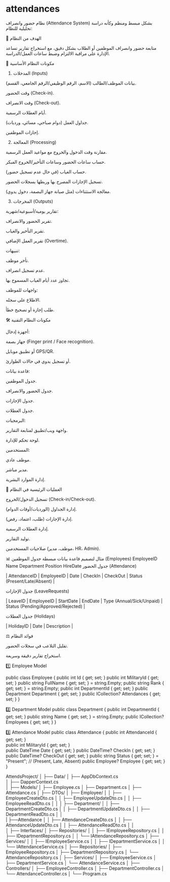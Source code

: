 # attendances
نظام حضور وانصراف (Attendance System) بشكل مبسط ومنظم وكأنه دراسة تحليلية للنظام:

🎯 الهدف من النظام

متابعة حضور وانصراف الموظفين أو الطلاب بشكل دقيق، مع استخراج تقارير تساعد الإدارة على مراقبة الالتزام وضبط ساعات العمل/الدراسة.

🧩 مكونات النظام الأساسية
1. المدخلات (Inputs)

بيانات الموظف/الطالب (الاسم، الرقم الوظيفي/الرقم الجامعي، القسم).

وقت الحضور (Check-in).

وقت الانصراف (Check-out).

أيام العطلات الرسمية.

جداول العمل (دوام صباحي، مسائي، ورديات).

إجازات الموظفين.

2. المعالجة (Processing)

مقارنة وقت الدخول والخروج مع مواعيد العمل الرسمية.

حساب ساعات الحضور وساعات التأخير/الخروج المبكر.

حساب الغياب (في حال عدم تسجيل حضور).

تسجيل الإجازات المصرح بها وربطها بسجلات الحضور.

معالجة الاستثناءات (مثل صيانة جهاز البصمة، دخول يدوي).

3. المخرجات (Outputs)

تقارير يومية/أسبوعية/شهرية:

تقرير الحضور والانصراف.

تقرير التأخير والغياب.

تقرير العمل الإضافي (Overtime).

تنبيهات:

تأخر موظف.

عدم تسجيل انصراف.

تجاوز عدد أيام الغياب المسموح بها.

واجهات للموظف:

الاطلاع على سجله.

طلب إجازة أو تصحيح خطأ.

🛠️ مكونات النظام التقنية

أجهزة إدخال:

جهاز بصمة (Finger print / Face recognition).

أو تطبيق موبايل GPS/QR.

أو تسجيل يدوي في حالات الطوارئ.

قاعدة بيانات:

جدول الموظفين.

جدول الحضور والانصراف.

جدول الإجازات.

جدول العطلات.

البرمجيات:

واجهة ويب/تطبيق لمتابعة التقارير.

لوحة تحكم للإدارة.

المستخدمين:

موظف عادي.

مدير مباشر.

إدارة الموارد البشرية.

🔑 العمليات الرئيسية في النظام

تسجيل الدخول/الخروج (Check-in/Check-out).

إدارة الجداول (الورديات/أوقات الدوام).

إدارة الإجازات (طلب، اعتماد، رفض).

إدارة العطلات الرسمية.

توليد التقارير.

صلاحيات المستخدمين (موظف، مدير، HR، Admin).

📊 مثال لتصميم قاعدة بيانات مبسطة
جدول الموظفين (Employees)
EmployeeID	Name	Department	Position	HireDate
جدول الحضور (Attendance)

| AttendanceID | EmployeeID | Date | CheckIn | CheckOut | Status (Present/Late/Absent) |

جدول الإجازات (LeaveRequests)

| LeaveID | EmployeeID | StartDate | EndDate | Type (Annual/Sick/Unpaid) | Status (Pending/Approved/Rejected) |

جدول العطلات (Holidays)

| HolidayID | Date | Description |

⚖️ فوائد النظام

تقليل التلاعب في سجلات الحضور.

استخراج تقارير دقيقة وسريعة.



1️⃣ Employee Model

public class Employee
{
    public int Id { get; set; }
    public int MilitaryId { get; set; }
    public string FullName { get; set; } = string.Empty;
    public string Rank { get; set; } = string.Empty;
    public int DepartmentId { get; set; }
    public Department Department { get; set; }
    public ICollection<Attendance>? Attendances { get; set; }
}

2️⃣ Department Model
public class Department
{
    public int DepartmentId { get; set; }
    public string Name { get; set; } = string.Empty;
    public ICollection<Employee>? Employees { get; set; }
}

3️⃣ Attendance Model
public class Attendance
{
    public int AttendanceId { get; set; }  
    public int MilitaryId { get; set; }     
    public DateTime Date { get; set; }
    public DateTime? CheckIn { get; set; }
    public DateTime? CheckOut { get; set; }
    public string Status { get; set; } = "Present"; // (Present, Late, Absent)
    public Employee? Employee { get; set; }
}


AttendsProject/
│
├── Data/
│   ├── AppDbContext.cs          
│   ├── DapperContext.cs        
│
├── Models/
│   ├── Employee.cs
│   ├── Department.cs
│   ├── Attendance.cs
│
├── DTOs/
│   ├── Employee/
│   │   ├── EmployeeCreateDto.cs
│   │   ├── EmployeeUpdateDto.cs
│   │   ├── EmployeeReadDto.cs
│   │
│   ├── Department/
│   │   ├── DepartmentCreateDto.cs
│   │   ├── DepartmentUpdateDto.cs
│   │   ├── DepartmentReadDto.cs
│   │   
|   ├──Attendance 
│   │   ├── AttendanceCreateDto.cs
│   │   ├── AttendanceUpdateDto.cs
│   │   ├── AttendanceReadDto.cs
│   │   
│
├── Interfaces/
│   ├── Repositories/
│   │   ├── IEmployeeRepository.cs
│   │   ├── IDepartmentRepository.cs
│   │   └── IAttendanceRepository.cs
│   ├── Services/
│   │   ├── IEmployeeService.cs
│   │   ├── IDepartmentService.cs
│   │   └── IAttendanceService.cs
│
├── Repositories/
│   ├── EmployeeRepository.cs
│   ├── DepartmentRepository.cs
│   └── AttendanceRepository.cs
│
├── Services/
│   ├── EmployeeService.cs
│   ├── DepartmentService.cs
│   └── AttendanceService.cs
│
├── Controllers/
│   ├── EmployeeController.cs
│   ├── DepartmentController.cs
│   └── AttendanceController.cs
│
└── Program.cs 
